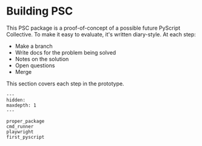 # Building PSC

This PSC package is a proof-of-concept of a possible future PyScript Collective.
To make it easy to evaluate, it's written diary-style.
At each step:

- Make a branch
- Write docs for the problem being solved
- Notes on the solution
- Open questions
- Merge

This section covers each step in the prototype.

```{toctree}
---
hidden:
maxdepth: 1
---

proper_package
cmd_runner
playwright
first_pyscript
```
